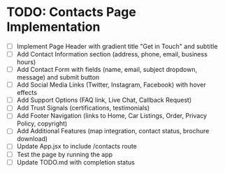 # TODO: Contacts Page Implementation

- [ ] Implement Page Header with gradient title "Get in Touch" and subtitle
- [ ] Add Contact Information section (address, phone, email, business hours)
- [ ] Add Contact Form with fields (name, email, subject dropdown, message) and submit button
- [ ] Add Social Media Links (Twitter, Instagram, Facebook) with hover effects
- [ ] Add Support Options (FAQ link, Live Chat, Callback Request)
- [ ] Add Trust Signals (certifications, testimonials)
- [ ] Add Footer Navigation (links to Home, Car Listings, Order, Privacy Policy, copyright)
- [ ] Add Additional Features (map integration, contact status, brochure download)
- [ ] Update App.jsx to include /contacts route
- [ ] Test the page by running the app
- [ ] Update TODO.md with completion status
